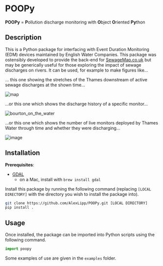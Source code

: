 # POOPy

**POOPy** = **P**ollution discharge monitoring with **O**bject **O**riented **Py**thon

## Description

This is a Python package for interfacing with Event Duration Monitoring (EDM) devices maintained by English Water Companies. This package was ostensibly developed to provide the back-end for [SewageMap.co.uk](https://github.com/AlexLipp/thames-sewage) but may be generically useful for those exploring the impact of sewage discharges on rivers. It can be used, for example to make figures like...

... this one showing the stretches of the Thames downstream of active sewage discharges at the shown time...

![map](https://github.com/AlexLipp/POOPy/assets/10188895/395732dc-54c1-403e-b681-be3bece7f7e7)

...or this one which shows the discharge history of a specific monitor...

![bourton_on_the_water](https://github.com/AlexLipp/POOPy/assets/10188895/feeb6035-78f0-4c48-b3f2-bd1d18f2ce96)

...or this one which shows the number of live monitors deployed by Thames Water through time and whether they were discharging...

![image](https://github.com/AlexLipp/POOPy/assets/10188895/8c631231-bf9c-406e-a393-4d1a72d355b3)

## Installation

**Prerequisites**:
- [GDAL](https://gdal.org/download.html)
    - on a Mac, install with `brew install gdal`

Install this package by running the following command (replacing `[LOCAL DIRECTORY]` with the directory you wish to install the package into).

```bash
git clone https://github.com/AlexLipp/POOPy.git [LOCAL DIRECTORY]
pip install .
```

## Usage

Once installed, the package can be imported into Python scripts using the following command.

```python
import poopy
```

Some examples of use are given in the `examples` folder.
